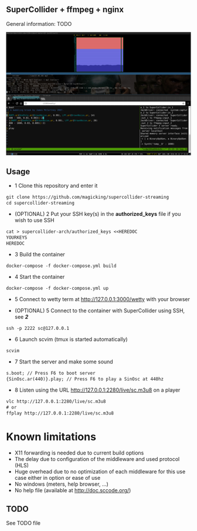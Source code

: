 SuperCollider + ffmpeg + nginx
------------------------------
General information: TODO

![SCS](/sc_streaming.jpg?raw=true)

Usage
-----

* 1 Clone this repository and enter it
```
git clone https://github.com/magicking/supercollider-streaming
cd supercollider-streaming
```

* (OPTIONAL) 2 Put your SSH key(s) in the **authorized_keys** file if you wish to use SSH
```
cat > supercollider-arch/authorized_keys <<HEREDOC
YOURKEYS
HEREDOC
```

* 3 Build the container
```
docker-compose -f docker-compose.yml build
```

* 4 Start the container
```
docker-compose -f docker-compose.yml up
```

* 5 Connect to wetty term at http://127.0.0.1:3000/wetty with your browser

* (OPTIONAL) 5 Connect to the container with SuperCollider using SSH, see ***2***
```
ssh -p 2222 sc@127.0.0.1
```

* 6 Launch scvim (tmux is started automatically)
```
scvim
```

* 7 Start the server and make some sound
```
s.boot; // Press F6 to boot server
{SinOsc.ar(440)}.play; // Press F6 to play a SinOsc at 440hz
```

* 8 Listen using the URL http://127.0.0.1:2280/live/sc.m3u8 on a player
```
vlc http://127.0.0.1:2280/live/sc.m3u8
# or
ffplay http://127.0.0.1:2280/live/sc.m3u8
```

# Known limitations
 * X11 forwarding is needed due to current build options
 * The delay due to configuration of the middleware and used protocol (HLS)
 * Huge overhead due to no optimization of each middleware for this use case either in option or ease of use
 * No windows (meters, help browser, ...)
 * No help file (available at http://doc.sccode.org/)

TODO
----

See TODO file
